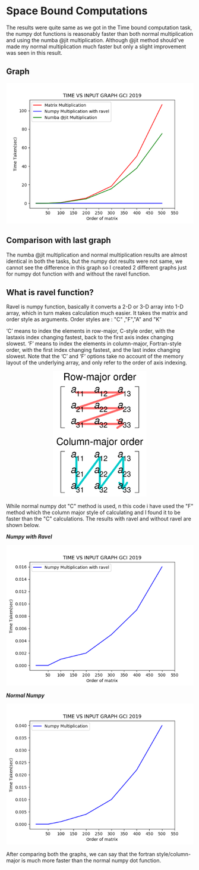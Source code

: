 # Space Bound Computations

The results were quite same as we got in the Time bound computation task, the numpy dot functions is reasonably faster than both
normal multiplication and using the numba @jit multiplication. Although @jit method should've made my normal multiplication much faster
but only a slight improvement was seen in this result. 

## Graph

<p align="center">
    <img src =https://github.com/Ayush19-01/GCI-Bound-Computations/blob/master/Space%20Bound/sbc.png>
</p>

## Comparison with last graph

The numba @jit multiplication and normal multiplication results are almost identical in both the tasks, but the numpy dot results were
not same, we cannot see the difference in this graph so I created 2 different graphs just for numpy dot function with and without the 
ravel function.

## What is ravel function?

Ravel is numpy function, basically it converts a 2-D or 3-D array into 1-D array, which in turn makes calculation much easier.
It takes the matrix and order style as arguments. Order styles are : "C" ,"F","A" and "K"


‘C’ means to index the elements in row-major, C-style order, with the lastaxis index changing fastest, back to the first axis 
index changing slowest. ‘F’ means to index the elements in column-major, Fortran-style order, with the first index changing fastest, and the last index changing slowest. Note that the ‘C’ and ‘F’ options
take no account of the memory layout of the underlying array, and only refer to the order of axis indexing.

<p align="center">
    <img src = https://github.com/Ayush19-01/GCI-Bound-Computations/blob/master/Space%20Bound/mvp.png width=50% height=50%>
</p>


While normal numpy dot
"C" method is used, n this code i have used the "F" method which the column major style of calculating and I found it to be faster than the "C"
calculations. The results with ravel and without ravel are shown below.

___Numpy with Ravel___

<p align="center">
    <img src=https://github.com/Ayush19-01/GCI-Bound-Computations/blob/master/Space%20Bound/cs.png>
</p>

___Normal Numpy___

<p align="center">
    <img src=https://github.com/Ayush19-01/GCI-Bound-Computations/blob/master/Space%20Bound/ct.png>
</p>

After comparing both the graphs, we can say that the fortran style/column-major is much more faster than the normal numpy dot function.
